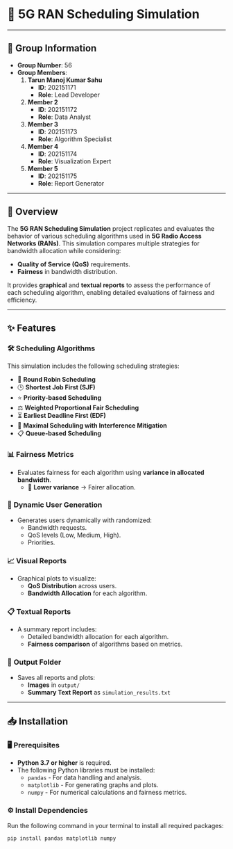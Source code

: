 # 📶 **5G RAN Scheduling Simulation**

---

## 👥 **Group Information**

- **Group Number**: 56
- **Group Members**:
  1. **Tarun Manoj Kumar Sahu**
     - **ID**: 202151171
     - **Role**: Lead Developer
  2. **Member 2**
     - **ID**: 202151172
     - **Role**: Data Analyst
  3. **Member 3**
     - **ID**: 202151173
     - **Role**: Algorithm Specialist
  4. **Member 4**
     - **ID**: 202151174
     - **Role**: Visualization Expert
  5. **Member 5**
     - **ID**: 202151175
     - **Role**: Report Generator

---

## 📜 **Overview**

The **5G RAN Scheduling Simulation** project replicates and evaluates the behavior of various scheduling algorithms used in **5G Radio Access Networks (RANs)**. This simulation compares multiple strategies for bandwidth allocation while considering:

- **Quality of Service (QoS)** requirements.
- **Fairness** in bandwidth distribution.

It provides **graphical** and **textual reports** to assess the performance of each scheduling algorithm, enabling detailed evaluations of fairness and efficiency.

---

## ✨ **Features**

### 🛠 **Scheduling Algorithms**

This simulation includes the following scheduling strategies:

- 🔄 **Round Robin Scheduling**
- 🕒 **Shortest Job First (SJF)**
- ⭐ **Priority-based Scheduling**
- ⚖️ **Weighted Proportional Fair Scheduling**
- ⏳ **Earliest Deadline First (EDF)**
- 📶 **Maximal Scheduling with Interference Mitigation**
- 📋 **Queue-based Scheduling**

### 📊 **Fairness Metrics**

- Evaluates fairness for each algorithm using **variance in allocated bandwidth**.
  - 🔹 **Lower variance** → Fairer allocation.

### 🔀 **Dynamic User Generation**

- Generates users dynamically with randomized:
  - Bandwidth requests.
  - QoS levels (Low, Medium, High).
  - Priorities.

### 📈 **Visual Reports**

- Graphical plots to visualize:
  - **QoS Distribution** across users.
  - **Bandwidth Allocation** for each algorithm.

### 📋 **Textual Reports**

- A summary report includes:
  - Detailed bandwidth allocation for each algorithm.
  - **Fairness comparison** of algorithms based on metrics.

### 📁 **Output Folder**

- Saves all reports and plots:
  - **Images** in `output/`
  - **Summary Text Report** as `simulation_results.txt`

---

## 📥 **Installation**

### 🖥 **Prerequisites**

- **Python 3.7 or higher** is required.
- The following Python libraries must be installed:
  - `pandas` - For data handling and analysis.
  - `matplotlib` - For generating graphs and plots.
  - `numpy` - For numerical calculations and fairness metrics.

### ⚙️ **Install Dependencies**

Run the following command in your terminal to install all required packages:

```bash
pip install pandas matplotlib numpy
```
